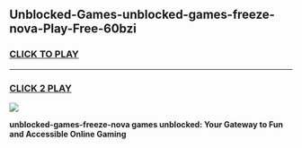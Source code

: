 
## Unblocked-Games-unblocked-games-freeze-nova-Play-Free-60bzi
<h3>
<a href="https://premium76.site?title=unblocked-games-freeze-nova&ref=23A">CLICK TO PLAY</a></h3>
<hr>

<h3>
<a href="https://premium76.site?title=unblocked-games-freeze-nova&ref=23A">CLICK 2 PLAY</a>
  
</h3>

<a href="https://premium76.site?title=unblocked-games-freeze-nova&ref=23A"><img src="https://clearcache.store/games.png"></a>


**unblocked-games-freeze-nova games unblocked: Your Gateway to Fun and Accessible Online Gaming**
